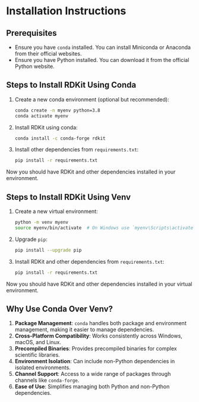 # Installation Instructions

## Prerequisites
- Ensure you have `conda` installed. You can install Miniconda or Anaconda from their official websites.
- Ensure you have Python installed. You can download it from the official Python website.

## Steps to Install RDKit Using Conda

1. Create a new conda environment (optional but recommended):
    ```sh
    conda create -n myenv python=3.8
    conda activate myenv
    ```

2. Install RDKit using conda:
    ```sh
    conda install -c conda-forge rdkit
    ```

3. Install other dependencies from `requirements.txt`:
    ```sh
    pip install -r requirements.txt
    ```

Now you should have RDKit and other dependencies installed in your environment.

## Steps to Install RDKit Using Venv

1. Create a new virtual environment:
    ```sh
    python -m venv myenv
    source myenv/bin/activate  # On Windows use `myenv\Scripts\activate`
    ```

2. Upgrade `pip`:
    ```sh
    pip install --upgrade pip
    ```

3. Install RDKit and other dependencies from `requirements.txt`:
    ```sh
    pip install -r requirements.txt
    ```

Now you should have RDKit and other dependencies installed in your virtual environment.

## Why Use Conda Over Venv?

1. **Package Management**: `conda` handles both package and environment management, making it easier to manage dependencies.
2. **Cross-Platform Compatibility**: Works consistently across Windows, macOS, and Linux.
3. **Precompiled Binaries**: Provides precompiled binaries for complex scientific libraries.
4. **Environment Isolation**: Can include non-Python dependencies in isolated environments.
5. **Channel Support**: Access to a wide range of packages through channels like `conda-forge`.
6. **Ease of Use**: Simplifies managing both Python and non-Python dependencies.
